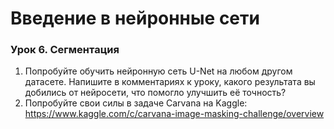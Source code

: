 # Введение в нейронные сети
### Урок 6. Сегментация
1. Попробуйте обучить нейронную сеть U-Net на любом другом датасете. Напишите в комментариях к уроку, какого результата вы добились от нейросети, что помогло улучшить её точность?
2. Попробуйте свои силы в задаче Carvana на Kaggle: https://www.kaggle.com/c/carvana-image-masking-challenge/overview
